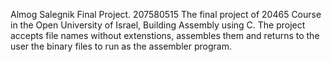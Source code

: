 Almog Salegnik Final Project. 207580515
The final project of 20465 Course in the Open University of Israel, Building Assembly using C.
The project accepts file names without extenstions, assembles them and returns to the user the binary files to run as the assembler program.
